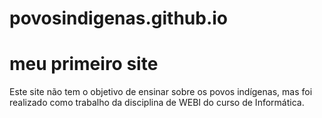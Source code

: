 # povosindigenas.github.io
# meu primeiro site
Este site não tem o objetivo de ensinar sobre os povos indígenas, mas foi realizado
como trabalho da disciplina de WEBI do curso de Informática.
